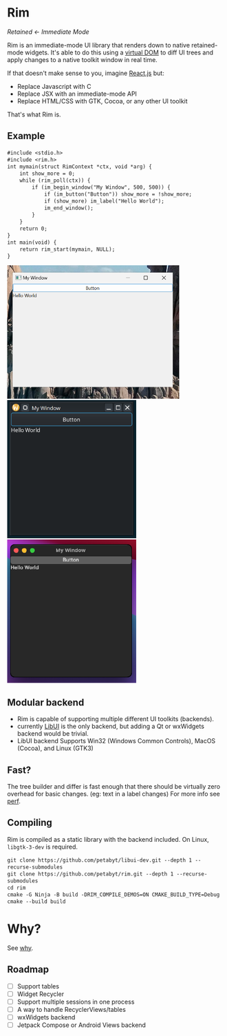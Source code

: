 # Rim
*Retained &larr; Immediate Mode*

Rim is an immediate-mode UI library that renders down to native retained-mode widgets.
It's able to do this using a [virtual DOM](https://en.wikipedia.org/wiki/Virtual_DOM) to diff UI trees and apply
changes to a native toolkit window in real time.

If that doesn't make sense to you, imagine [React.js](https://react.dev/) but:
- Replace Javascript with C
- Replace JSX with an immediate-mode API
- Replace HTML/CSS with GTK, Cocoa, or any other UI toolkit

That's what Rim is.

## Example
```
#include <stdio.h>
#include <rim.h>
int mymain(struct RimContext *ctx, void *arg) {
    int show_more = 0;
    while (rim_poll(ctx)) {
        if (im_begin_window("My Window", 500, 500)) {
            if (im_button("Button")) show_more = !show_more;
            if (show_more) im_label("Hello World");
            im_end_window();
        }
    }
    return 0;
}
int main(void) {
    return rim_start(mymain, NULL);
}
```
<img src="etc/windows.png" width="400"><img src="etc/gtk3.png" width="300"><img src="etc/cocoa.png" width="300">

## Modular backend

- Rim is capable of supporting multiple different UI toolkits (backends).
- currently [LibUI](https://github.com/libui-ng/libui-ng) is the only backend, but adding a Qt or wxWidgets backend would be trivial.
- LibUI backend Supports Win32 (Windows Common Controls), MacOS (Cocoa), and Linux (GTK3)

## Fast?

The tree builder and differ is fast enough that there should be virtually zero overhead for basic changes. (eg: text in a label changes)
For more info see [perf](docs/perf.md).

## Compiling
Rim is compiled as a static library with the backend included.
On Linux, `libgtk-3-dev` is required.
```
git clone https://github.com/petabyt/libui-dev.git --depth 1 --recurse-submodules
git clone https://github.com/petabyt/rim.git --depth 1 --recurse-submodules
cd rim
cmake -G Ninja -B build -DRIM_COMPILE_DEMOS=ON CMAKE_BUILD_TYPE=Debug
cmake --build build
```

# Why?

See [why](docs/why.md).

## Roadmap
- [ ] Support tables
- [ ] Widget Recycler
- [ ] Support multiple sessions in one process
- [ ] A way to handle RecyclerViews/tables
- [ ] wxWidgets backend
- [ ] Jetpack Compose or Android Views backend
